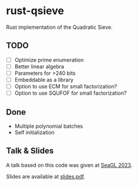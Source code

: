 # rust-qsieve

Rust implementation of the Quadratic Sieve.

## TODO

* [ ] Optimize prime enumeration
* [ ] Better linear algebra
* [ ] Parameters for >240 bits
* [ ] Embeddable as a library
* [ ] Option to use ECM for small factorization?
* [ ] Option to use SQUFOF for small factorization?

## Done

* Multiple polynomial batches
* Self initialization

## Talk & Slides

A talk based on this code was given at [SeaGL 2023](https://osem.seagl.org/conferences/seagl2023/program/proposals/940).

Slides are available at [slides.pdf](slides.pdf).